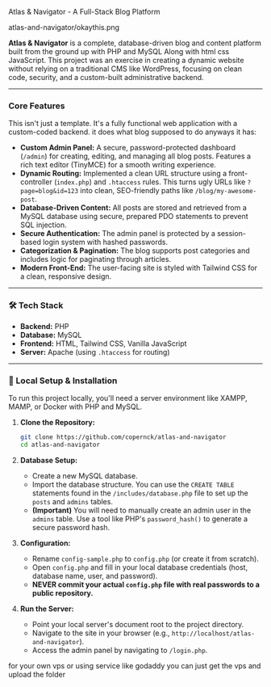 Atlas & Navigator - A Full-Stack Blog Platform

atlas-and-navigator/okaythis.png

**Atlas & Navigator** is a complete, database-driven blog and content platform built from the ground up with PHP and MySQL Along with html css JavaScript. This project was an exercise in creating a dynamic website without relying on a traditional CMS like WordPress, focusing on clean code, security, and a custom-built administrative backend.

---

### Core Features

This isn't just a template. It's a fully functional web application with a custom-coded backend.
it does what blog supposed to do anyways it has:

* **Custom Admin Panel:** A secure, password-protected dashboard (`/admin`) for creating, editing, and managing all blog posts. Features a rich text editor (TinyMCE) for a smooth writing experience.
* **Dynamic Routing:** Implemented a clean URL structure using a front-controller (`index.php`) and `.htaccess` rules. This turns ugly URLs like `?page=blog&id=123` into clean, SEO-friendly paths like `/blog/my-awesome-post`.
* **Database-Driven Content:** All posts are stored and retrieved from a MySQL database using secure, prepared PDO statements to prevent SQL injection.
* **Secure Authentication:** The admin panel is protected by a session-based login system with hashed passwords.
* **Categorization & Pagination:** The blog supports post categories and includes logic for paginating through articles.
* **Modern Front-End:** The user-facing site is styled with Tailwind CSS for a clean, responsive design.

---

### 🛠️ Tech Stack

* **Backend:** PHP
* **Database:** MySQL
* **Frontend:** HTML, Tailwind CSS, Vanilla JavaScript
* **Server:** Apache (using `.htaccess` for routing)

---

### 🚀 Local Setup & Installation

To run this project locally, you'll need a server environment like XAMPP, MAMP, or Docker with PHP and MySQL.

1.  **Clone the Repository:**
    ```bash
    git clone https://github.com/copernck/atlas-and-navigator
    cd atlas-and-navigator
    ```

2.  **Database Setup:**
    * Create a new MySQL database.
    * Import the database structure. You can use the `CREATE TABLE` statements found in the `/includes/database.php` file to set up the `posts` and `admins` tables.
    * **(Important)** You will need to manually create an admin user in the `admins` table. Use a tool like PHP's `password_hash()` to generate a secure password hash.

3.  **Configuration:**
    * Rename `config-sample.php` to `config.php` (or create it from scratch).
    * Open `config.php` and fill in your local database credentials (host, database name, user, and password).
    * **NEVER commit your actual `config.php` file with real passwords to a public repository.**

4.  **Run the Server:**
    * Point your local server's document root to the project directory.
    * Navigate to the site in your browser (e.g., `http://localhost/atlas-and-navigator`).
    * Access the admin panel by navigating to `/login.php`.

for your own vps or using service like godaddy you can just get the vps and upload the folder
